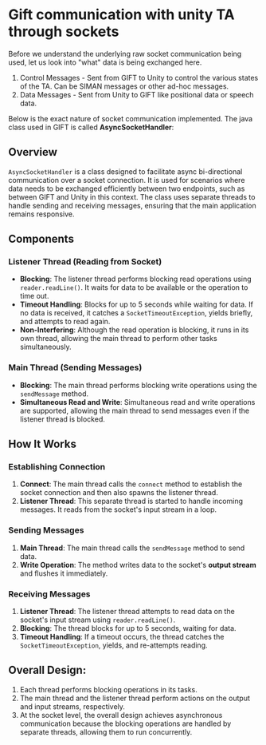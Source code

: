 # Gift communication with unity TA through sockets

Before we understand the underlying raw socket communication being used, let us look into "what" data is being exchanged here.

1) Control Messages - Sent from GIFT to Unity to control the various states of the TA. Can be SIMAN messages or other ad-hoc messages.
2) Data Messages - Sent from Unity to GIFT like positional data or speech data.

Below is the exact nature of socket communication implemented. The java class used in GIFT is called **AsyncSocketHandler**:

## Overview

`AsyncSocketHandler` is a class designed to facilitate async bi-directional communication over a socket connection. It is used for scenarios where data needs to be exchanged efficiently between two endpoints, such as between GIFT and Unity in this context. The class uses separate threads to handle sending and receiving messages, ensuring that the main application remains responsive.


## Components

### Listener Thread (Reading from Socket)

- **Blocking**: The listener thread performs blocking read operations using `reader.readLine()`. It waits for data to be available or the operation to time out.
- **Timeout Handling**: Blocks for up to 5 seconds while waiting for data. If no data is received, it catches a `SocketTimeoutException`, yields briefly, and attempts to read again.
- **Non-Interfering**: Although the read operation is blocking, it runs in its own thread, allowing the main thread to perform other tasks simultaneously.

### Main Thread (Sending Messages)

- **Blocking**: The main thread performs blocking write operations using the `sendMessage` method.
- **Simultaneous Read and Write**: Simultaneous read and write operations are supported, allowing the main thread to send messages even if the listener thread is blocked.

## How It Works

### Establishing Connection

1. **Connect**: The main thread calls the `connect` method to establish the socket connection and then also spawns the listener thread.
2. **Listener Thread**: This separate thread is started to handle incoming messages. It reads from the socket's input stream in a loop.

### Sending Messages

1. **Main Thread**: The main thread calls the `sendMessage` method to send data.    
2. **Write Operation**: The method writes data to the socket's **output stream** and flushes it immediately.

### Receiving Messages

1. **Listener Thread**: The listener thread attempts to read data on the socket's input stream using `reader.readLine()`.
2. **Blocking**: The thread blocks for up to 5 seconds, waiting for data.
3. **Timeout Handling**: If a timeout occurs, the thread catches the `SocketTimeoutException`, yields, and re-attempts reading.


## Overall Design:

1. Each thread performs blocking operations in its tasks.
2. The main thread and the listener thread perform actions on the output and input streams, respectively.
3. At the socket level, the overall design achieves asynchronous communication because the blocking operations are handled by separate threads, allowing them to run concurrently.
